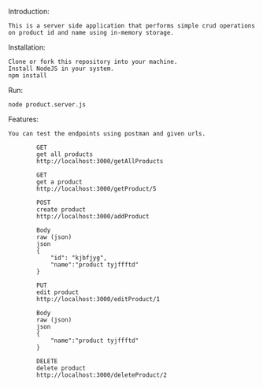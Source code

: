 
Introduction:

    This is a server side application that performs simple crud operations on product id and name using in-memory storage.

Installation:

    Clone or fork this repository into your machine.
    Install NodeJS in your system.
    npm install

Run:

    node product.server.js

Features:

    You can test the endpoints using postman and given urls.

            GET
            get all products
            http://localhost:3000/getAllProducts

            GET
            get a product
            http://localhost:3000/getProduct/5

            POST
            create product
            http://localhost:3000/addProduct

            Body
            raw (json)
            json
            {
                "id": "kjbfjyg",
                "name":"product tyjffftd"
            }

            PUT
            edit product
            http://localhost:3000/editProduct/1

            Body
            raw (json)
            json
            {
                "name":"product tyjffftd"
            }

            DELETE
            delete product
            http://localhost:3000/deleteProduct/2



